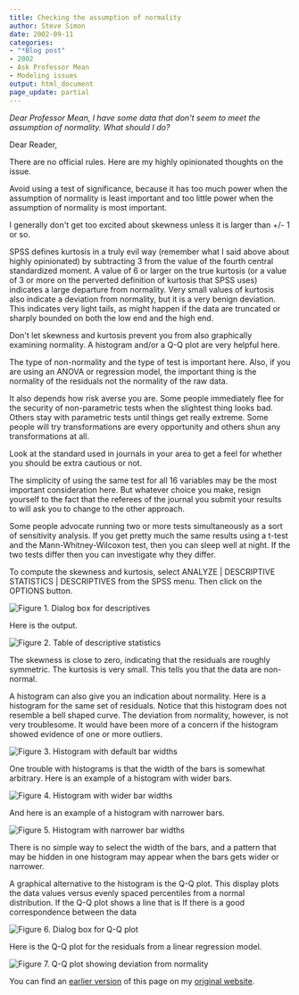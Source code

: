 ```yaml
---
title: Checking the assumption of normality
author: Steve Simon
date: 2002-09-11
categories:
- "*Blog post"
- 2002
- Ask Professor Mean
- Modeling issues
output: html_document
page_update: partial
---
```


*Dear Professor Mean, I have some data that don't seem to meet the assumption of normality. What should I do?*

<!---More--->

Dear Reader,

There are no official rules. Here are my highly opinionated thoughts on the issue.

Avoid using a test of significance, because it has too much power when the assumption of normality is least important and too little power when the assumption of normality is most important.

I generally don't get too excited about skewness unless it is larger than +/- 1 or so.

SPSS defines kurtosis in a truly evil way (remember what I said above about highly opinionated) by subtracting 3 from the value of the fourth central standardized moment. A value of 6 or larger on the true kurtosis (or a value of 3 or more on the perverted definition of kurtosis that SPSS uses) indicates a large departure from normality. Very small values of kurtosis also indicate a deviation from normality, but it is a very benign deviation. This indicates very light tails, as might happen if the data are truncated or sharply bounded on both the low end and the high end.

Don't let skewness and kurtosis prevent you from also graphically examining normality. A histogram and/or a Q-Q plot are very helpful here.

The type of non-normality and the type of test is important here. Also, if you are using an ANOVA or regression model, the important thing is the normality of the residuals not the normality of the raw data.

It also depends how risk averse you are. Some people immediately flee for the security of non-parametric tests when the slightest thing looks bad. Others stay with parametric tests until things get really extreme. Some people will try transformations are every opportunity and others shun any transformations at all.

Look at the standard used in journals in your area to get a feel for whether you should be extra cautious or not.

The simplicity of using the same test for all 16 variables may be the most important consideration here. But whatever choice you make, resign yourself to the fact that the referees of the journal you submit your results to will ask you to change to the other approach.

Some people advocate running two or more tests simultaneously as a sort of sensitivity analysis. If you get pretty much the same results using a t-test and the Mann-Whitney-Wilcoxon test, then you can sleep well at night. If the two tests differ then you can investigate why they differ.

To compute the skewness and kurtosis, select ANALYZE | DESCRIPTIVE STATISTICS | DESCRIPTIVES from the SPSS menu. Then click on the OPTIONS button.

![Figure 1. Dialog box for descriptives](http://www.pmean.com/new-images/02/normal01.gif)

Here is the output.

![Figure 2. Table of descriptive statistics](http://www.pmean.com/new-images/02/normal02.gif)

The skewness is close to zero, indicating that the residuals are roughly symmetric. The kurtosis is very small. This tells you that the data are non-normal.

A histogram can also give you an indication about normality. Here is a histogram for the same set of residuals. Notice that this histogram does not resemble a bell shaped curve. The deviation from normality, however, is not very troublesome. It would have been more of a concern if the histogram showed evidence of one or more outliers.

![Figure 3. Histogram with default bar widths](http://www.pmean.com/new-images/02/normal03.gif)

One trouble with histograms is that the width of the bars is somewhat arbitrary. Here is an example of a histogram with wider bars.

![Figure 4. Histogram with wider bar widths](http://www.pmean.com/new-images/02/normal04.gif)

And here is an example of a histogram with narrower bars.

![Figure 5. Histogram with narrower bar widths](http://www.pmean.com/new-images/02/normal05.gif)

There is no simple way to select the width of the bars, and a pattern that may be hidden in one histogram may appear when the bars gets wider or narrower.

A graphical alternative to the histogram is the Q-Q plot. This display plots the data values versus evenly spaced percentiles from a normal distribution. If the Q-Q plot shows a line that is If there is a good correspondence between the data

![Figure 6. Dialog box for Q-Q plot](http://www.pmean.com/new-images/02/normal06.gif)

Here is the Q-Q plot for the residuals from a linear regression model.

![Figure 7. Q-Q plot showing deviation from normality](http://www.pmean.com/new-images/02/normal07.gif)

You can find an [earlier version][sim1] of this page on my [original website][sim2].

[sim1]: http://www.pmean.com/02/normal.html
[sim2]: http://www.pmean.com/original_site.html
